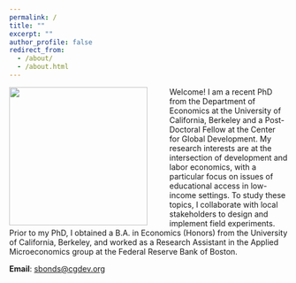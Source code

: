 ```yaml
---
permalink: /
title: ""
excerpt: ""
author_profile: false
redirect_from: 
  - /about/
  - /about.html
---
```


<img src="{{site.url}}/images/bio_photo.JPG" width="250" align="left" style="display: block; margin-right: 40px;" /> 


Welcome! I am a recent PhD from the Department of Economics at the University of California, Berkeley and a Post-Doctoral Fellow at the Center for Global Development. My research interests are at the intersection of development and labor economics, with a particular focus on issues of educational access in low-income settings. To study these topics, I collaborate with local stakeholders to design and implement field experiments. Prior to my PhD, I obtained a B.A. in Economics (Honors) from the University of California, Berkeley, and worked as a Research Assistant in the Applied Microeconomics group at the Federal Reserve Bank of Boston.

**Email**: [sbonds@cgdev.org](mailto:sbonds@cgdev.org)

